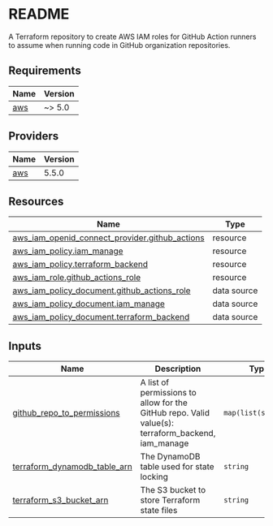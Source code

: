 # README
A Terraform repository to create AWS IAM roles for GitHub Action runners to assume when running code in GitHub organization repositories.

<!-- BEGIN_TF_DOCS -->
## Requirements

| Name | Version |
|------|---------|
| <a name="requirement_aws"></a> [aws](#requirement\_aws) | ~> 5.0 |

## Providers

| Name | Version |
|------|---------|
| <a name="provider_aws"></a> [aws](#provider\_aws) | 5.5.0 |

## Resources

| Name | Type |
|------|------|
| [aws_iam_openid_connect_provider.github_actions](https://registry.terraform.io/providers/hashicorp/aws/latest/docs/resources/iam_openid_connect_provider) | resource |
| [aws_iam_policy.iam_manage](https://registry.terraform.io/providers/hashicorp/aws/latest/docs/resources/iam_policy) | resource |
| [aws_iam_policy.terraform_backend](https://registry.terraform.io/providers/hashicorp/aws/latest/docs/resources/iam_policy) | resource |
| [aws_iam_role.github_actions_role](https://registry.terraform.io/providers/hashicorp/aws/latest/docs/resources/iam_role) | resource |
| [aws_iam_policy_document.github_actions_role](https://registry.terraform.io/providers/hashicorp/aws/latest/docs/data-sources/iam_policy_document) | data source |
| [aws_iam_policy_document.iam_manage](https://registry.terraform.io/providers/hashicorp/aws/latest/docs/data-sources/iam_policy_document) | data source |
| [aws_iam_policy_document.terraform_backend](https://registry.terraform.io/providers/hashicorp/aws/latest/docs/data-sources/iam_policy_document) | data source |

## Inputs

| Name | Description | Type | Default | Required |
|------|-------------|------|---------|:--------:|
| <a name="input_github_repo_to_permissions"></a> [github\_repo\_to\_permissions](#input\_github\_repo\_to\_permissions) | A list of permissions to allow for the GitHub repo.  Valid value(s): terraform\_backend, iam\_manage | `map(list(string))` | n/a | yes |
| <a name="input_terraform_dynamodb_table_arn"></a> [terraform\_dynamodb\_table\_arn](#input\_terraform\_dynamodb\_table\_arn) | The DynamoDB table used for state locking | `string` | n/a | yes |
| <a name="input_terraform_s3_bucket_arn"></a> [terraform\_s3\_bucket\_arn](#input\_terraform\_s3\_bucket\_arn) | The S3 bucket to store Terraform state files | `string` | n/a | yes |
<!-- END_TF_DOCS -->
